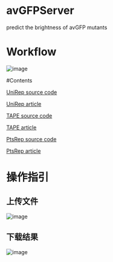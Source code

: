 # avGFPServer
predict the brightness of avGFP mutants

# Workflow
![image](https://user-images.githubusercontent.com/46809259/115359054-ddc79680-a1f0-11eb-884e-4d9e5fe1cf3c.png)

#Contents

[UniRep source code](https://github.com/churchlab/UniRep)

[UniRep article](https://www.nature.com/articles/s41592-019-0598-1)

[TAPE source code](https://github.com/songlab-cal/tape)

[TAPE article](https://arxiv.org/abs/1906.08230)

[PtsRep source code](https://arxiv.org/abs/1906.08230)

[PtsRep article](https://www.biorxiv.org/content/10.1101/2020.12.22.423916v2)

# 操作指引

## 上传文件

![image](https://user-images.githubusercontent.com/46809259/115193240-79d49d80-a11e-11eb-997c-64a1b9ca3995.png)

## 下载结果
![image](https://user-images.githubusercontent.com/46809259/115193254-7d682480-a11e-11eb-92e1-6505467444b0.png)
